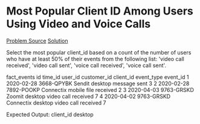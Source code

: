 # Most Popular Client ID Among Users Using Video and Voice Calls

[Problem Source](https://platform.stratascratch.com/coding/2029-the-most-popular-client_id-among-users-using-video-and-voice-calls?code_type=1)
[Solution](solutions/010_most_popular_client_id.sql)

Select the most popular client_id based on a count of the number of users who have at least 50% of their events from the following list: 'video call received', 'video call sent', 'voice call received', 'voice call sent'.

fact_events
id time_id user_id customer_id client_id event_type event_id
1 2020-02-28 3668-QPYBK Sendit desktop message sent 3
2 2020-02-28 7892-POOKP Connectix mobile file received 2
3 2020-04-03 9763-GRSKD Zoomit desktop video call received 7
4 2020-04-02 9763-GRSKD Connectix desktop video call received 7

Expected Output:
client_id
desktop
